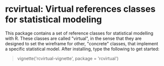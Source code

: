 # rcvirtual: Virtual references classes for statistical modeling
This package contains a set of reference classes for statistical modelling with R. These classes are called "virtual", in the sense that they are designed to set the wireframe for other, "concrete" classes, that implement a specific statistical model. After installing, type the following to get started: 

> vignette('rcvirtual-vignette', package = 'rcvirtual')
